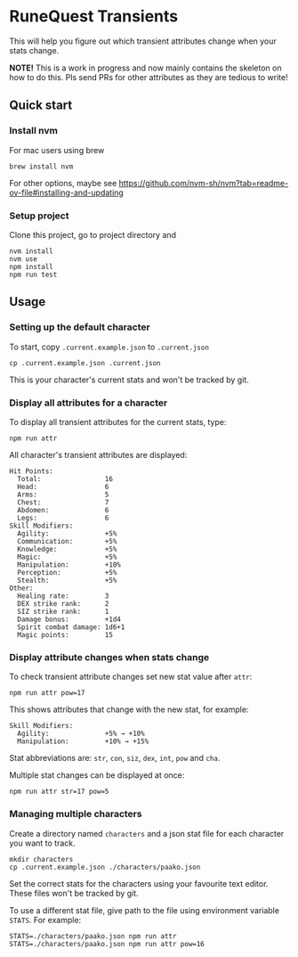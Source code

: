# RuneQuest Transients 

This will help you figure out which transient attributes change when your stats change.

**NOTE!** This is a work in progress and now mainly contains the skeleton on how to do this.
Pls send PRs for other attributes as they are tedious to write!

## Quick start

### Install nvm 

For mac users using brew

    brew install nvm

For other options, maybe see https://github.com/nvm-sh/nvm?tab=readme-ov-file#installing-and-updating

### Setup project

Clone this project, go to project directory and

    nvm install
    nvm use
    npm install
    npm run test

## Usage

### Setting up the default character

To start, copy `.current.example.json` to `.current.json`

    cp .current.example.json .current.json

This is your character's current stats and won't be tracked by git.

### Display all attributes for a character

To display all transient attributes for the current stats, type:

    npm run attr

All character's transient attributes are displayed:

    Hit Points:
      Total:                16
      Head:                 6
      Arms:                 5
      Chest:                7
      Abdomen:              6
      Legs:                 6
    Skill Modifiers:
      Agility:              +5%
      Communication:        +5%
      Knowledge:            +5%
      Magic:                +5%
      Manipulation:         +10%
      Perception:           +5%
      Stealth:              +5%
    Other:
      Healing rate:         3
      DEX strike rank:      2
      SIZ strike rank:      1
      Damage bonus:         +1d4
      Spirit combat damage: 1d6+1
      Magic points:         15

### Display attribute changes when stats change

To check transient attribute changes set new stat value after `attr`:

    npm run attr pow=17

This shows attributes that change with the new stat, for example:

    Skill Modifiers:
      Agility:              +5% → +10%
      Manipulation:         +10% → +15%

Stat abbreviations are: `str`, `con`, `siz`, `dex`, `int`, `pow` and `cha`.

Multiple stat changes can be displayed at once:

    npm run attr str=17 pow=5

### Managing multiple characters

Create a directory named `characters` and a json stat file for each character you 
want to track.

    mkdir characters
    cp .current.example.json ./characters/paako.json

Set the correct stats for the characters using your favourite text editor.
These files won't be tracked by git.

To use a different stat file, give path to the file using environment variable 
`STATS`. For example:

    STATS=./characters/paako.json npm run attr
    STATS=./characters/paako.json npm run attr pow=16
